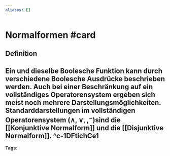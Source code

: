 ```yaml
---
aliases: []
---
```


# Normalformen #card
## Definition
Ein und dieselbe Boolesche Funktion kann durch verschiedene Boolesche Ausdrücke beschrieben werden. Auch bei einer Beschränkung auf ein vollständiges Operatorensystem ergeben sich meist noch mehrere Darstellungsmöglichkeiten. Standarddarstellungen im vollständigen Operatorensystem $\left(\wedge, \vee,,^{-}\right)$sind die [[Konjunktive Normalform]] und die [[Disjunktive Normalform]].
^c-1DFtichCe1
---
**Tags**: 